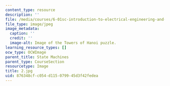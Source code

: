```yaml
---
content_type: resource
description: ''
file: /media/courses/6-01sc-introduction-to-electrical-engineering-and-computer-science-i-spring-2011/876348cfc054d115079945d3f42fedea_2.jpg
file_type: image/jpeg
image_metadata:
  caption: ''
  credit: ''
  image-alt: Image of the Towers of Hanoi puzzle.
learning_resource_types: []
ocw_type: OCWImage
parent_title: State Machines
parent_type: CourseSection
resourcetype: Image
title: 2.jpg
uid: 876348cf-c054-d115-0799-45d3f42fedea
---
```


